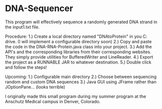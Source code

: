 DNA-Sequencer
========================

This program will effectively sequence a randomly generated DNA strand in the input1.txt file.

Procedure:
1.) Create a local directory named "DNAtoProtein" in you C: drive. (I will implement a configurable directory soon)
2.) Copy and paste the code in the DNA-RNA-Protein.java class into your project.
3.) Add the API's and the corresponding libraries from their corresponding websites. They simply provide utilities for BufferedWriter and LineReader.
4.) Export the project as a RUNNABLE JAR to whatever destination.
5.) Double click and follow the steps!

Upcoming:
1.) Configurable main directory
2.) Choose between sequencing random and custom DNA sequences
3.) Java GUI using JFrame rather than JOptionPane... (looks terrible)

I originally made this small program during my summer program at the Anschutz Medical campus in Denver, Colorado. 
